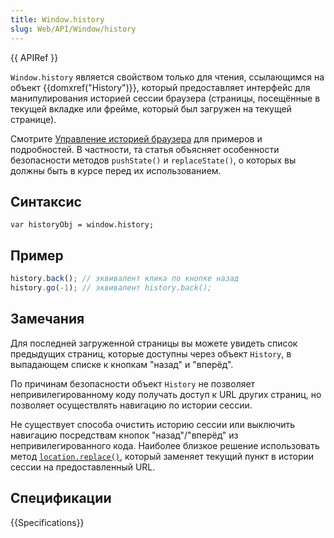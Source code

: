```yaml
---
title: Window.history
slug: Web/API/Window/history
---
```


{{ APIRef }}

`Window.history` является свойством только для чтения, ссылающимся на объект {{domxref("History")}}, который предоставляет интерфейс для манипулирования историей сессии браузера (страницы, посещённые в текущей вкладке или фрейме, который был загружен на текущей странице).

Смотрите [Управление историей браузера](/ru/docs/Web/API/History_API) для примеров и подробностей. В частности, та статья объясняет особенности безопасности методов `pushState()` и `replaceState()`, о которых вы должны быть в курсе перед их использованием.

## Синтаксис

```
var historyObj = window.history;
```

## Пример

```js
history.back(); // эквивалент клика по кнопке назад
history.go(-1); // эквивалент history.back();
```

## Замечания

Для последней загруженной страницы вы можете увидеть список предыдущих страниц, которые доступны через объект `History`, в выпадающем списке к кнопкам "назад" и "вперёд".

По причинам безопасности объект `History` не позволяет непривилегированному коду получать доступ к URL других страниц, но позволяет осуществлять навигацию по истории сессии.

Не существует способа очистить историю сессии или выключить навигацию посредствам кнопок "назад"/"вперёд" из непривилегированного кода. Наиболее близкое решение использовать метод [`location.replace()`](/en/DOM/window.location#replace), который заменяет текущий пункт в истории сессии на предоставленный URL.

## Спецификации

{{Specifications}}
